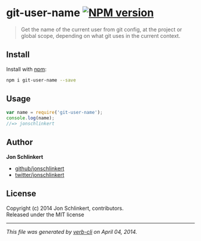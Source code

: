 # git-user-name [![NPM version](https://badge.fury.io/js/git-user-name.png)](http://badge.fury.io/js/git-user-name)

> Get the name of the current user from git config, at the project or global scope, depending on what git uses in the current context.

## Install
Install with [npm](npmjs.org):

```bash
npm i git-user-name --save
```


## Usage

```js
var name = require('git-user-name');
console.log(name);
//=> jonschlinkert
```

## Author

**Jon Schlinkert**

+ [github/jonschlinkert](https://github.com/jonschlinkert)
+ [twitter/jonschlinkert](http://twitter.com/jonschlinkert)

## License
Copyright (c) 2014 Jon Schlinkert, contributors.  
Released under the MIT license

***

_This file was generated by [verb-cli](https://github.com/assemble/verb-cli) on April 04, 2014._
